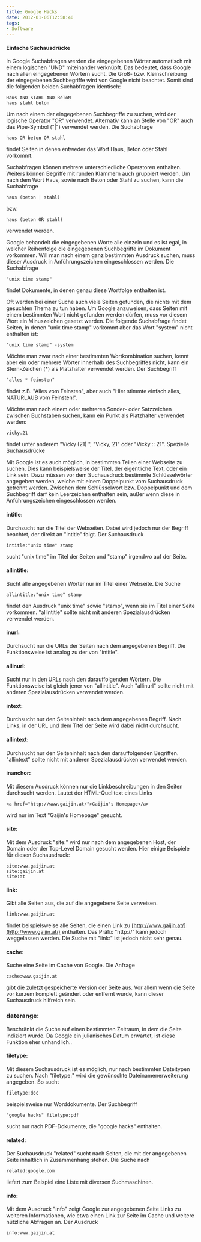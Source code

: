 ```yaml
---
title: Google Hacks
date: 2012-01-06T12:58:40
tags:
- Software
---
```


#### Einfache Suchausdrücke

In Google Suchabfragen werden die eingegebenen Wörter automatisch mit einem
logischen "UND" miteinander verknüpft. Das bedeutet, dass Google nach allen
eingegebenen Wörtern sucht. Die Groß- bzw. Kleinschreibung der eingegebenen
Suchbegriffe wird von Google nicht beachtet. Somit sind die folgenden
beiden Suchabfragen identisch:

    Haus AND STAHL AND BeToN
    haus stahl beton

Um nach einem der eingegebenen Suchbegriffe zu suchen, wird der logische
Operator "OR" verwendet. Alternativ kann an Stelle von "OR" auch das
Pipe-Symbol ("|") verwendet werden. Die Suchabfrage

    haus OR beton OR stahl

findet Seiten in denen entweder das Wort Haus, Beton oder Stahl vorkommt.

Suchabfragen können mehrere unterschiedliche Operatoren enthalten. Weiters
können Begriffe mit runden Klammern auch gruppiert werden. Um nach dem Wort
Haus, sowie nach Beton oder Stahl zu suchen, kann die Suchabfrage

    haus (beton | stahl)

bzw.

    haus (beton OR stahl)

verwendet werden.

Google behandelt die eingegebenen Worte alle einzeln und es ist egal, in
welcher Reihenfolge die eingegebenen Suchbegriffe im Dokument vorkommen.
Will man nach einem ganz bestimmten Ausdruck suchen, muss dieser Ausdruck
in Anführungszeichen eingeschlossen werden. Die Suchabfrage

    "unix time stamp"

findet Dokumente, in denen genau diese Wortfolge enthalten ist.

Oft werden bei einer Suche auch viele Seiten gefunden, die nichts mit dem
gesuchten Thema zu tun haben. Um Google anzuweisen, dass Seiten mit einem
bestimmten Wort nicht gefunden werden dürfen, muss vor diesem Wort ein
Minuszeichen gesetzt werden. Die folgende Suchabfrage findet Seiten, in
denen "unix time stamp" vorkommt aber das Wort "system" nicht enthalten
ist:

    "unix time stamp" -system

Möchte man zwar nach einer bestimmten Wortkombination suchen, kennt aber
ein oder mehrere Wörter innerhalb des Suchbegriffes nicht, kann ein
Stern-Zeichen (*) als Platzhalter verwendet werden. Der Suchbegriff

    "alles * feinsten"

findet z.B. "Alles vom Feinsten", aber auch "Hier stimmte einfach alles,
NATURLAUB vom Feinsten!".

Möchte man nach einem oder mehreren Sonder- oder Satzzeichen zwischen
Buchstaben suchen, kann ein Punkt als Platzhalter verwendet werden:

    vicky.21

findet unter anderem "Vicky (21) ", "Vicky, 21" oder "Vicky :: 21".
Spezielle Suchausdrücke

Mit Google ist es auch möglich, in bestimmten Teilen einer Webseite zu
suchen. Dies kann beispielsweise der Titel, der eigentliche Text, oder ein
Link sein. Dazu müssen vor dem Suchausdruck bestimmte Schlüsselwörter
angegeben werden, welche mit einem Doppelpunkt vom Suchausdruck getrennt
werden. Zwischen dem Schlüsselwort bzw. Doppelpunkt und dem Suchbegriff
darf kein Leerzeichen enthalten sein, außer wenn diese in Anführungszeichen
eingeschlossen werden.

#### intitle:

Durchsucht nur die Titel der Webseiten. Dabei wird jedoch nur der Begriff
beachtet, der direkt an "intitle" folgt. Der Suchausdruck

    intitle:"unix time" stamp

sucht "unix time" im Titel der Seiten und "stamp" irgendwo auf der Seite.

#### allintitle:

Sucht alle angegebenen Wörter nur im Titel einer Webseite. Die Suche

    allintitle:"unix time" stamp

findet den Ausdruck "unix time" sowie "stamp", wenn sie im Titel einer
Seite vorkommen. "allintitle" sollte nicht mit anderen Spezialausdrücken
verwendet werden.

#### inurl:

Durchsucht nur die URLs der Seiten nach dem angegebenen Begriff. Die
Funktionsweise ist analog zu der von "intitle".

#### allinurl:

Sucht nur in den URLs nach den darauffolgenden Wörtern. Die Funktionsweise
ist gleich jener von "allintitle". Auch "allinurl" sollte nicht mit anderen
Spezialausdrücken verwendet werden.

#### intext:

Durchsucht nur den Seiteninhalt nach dem angegebenen Begriff. Nach Links,
in der URL und dem Titel der Seite wird dabei nicht durchsucht.

#### allintext:

Durchsucht nur den Seiteninhalt nach den darauffolgenden Begriffen.
"allintext" sollte nicht mit anderen Spezialausdrücken verwendet werden.

#### inanchor:
Mit diesem Ausdruck können nur die Linkbeschreibungen in den Seiten
durchsucht werden. Lautet der HTML-Quelltext eines Links

    <a href="http://www.gaijin.at/">Gaijin's Homepage</a>

wird nur im Text "Gaijin's Homepage" gesucht.

#### site:

Mit dem Ausdruck "site:" wird nur nach dem angegebenen Host, der Domain
oder der Top-Level Domain gesucht werden. Hier einige Beispiele für diesen
Suchausdruck:

    site:www.gaijin.at
    site:gaijin.at
    site:at

#### link:

Gibt alle Seiten aus, die auf die angegebene Seite verweisen.

    link:www.gaijin.at

findet beispielsweise alle Seiten, die einen Link zu [http://www.gaijin.at/](http://www.gaijin.at/)
enthalten. Das Präfix "http://" kann jedoch weggelassen werden. Die Suche
mit "link:" ist jedoch nicht sehr genau.

#### cache:

Suche eine Seite im Cache von Google. Die Anfrage

    cache:www.gaijin.at

gibt die zuletzt gespeicherte Version der Seite aus. Vor allem wenn die
Seite vor kurzem komplett geändert oder entfernt wurde, kann dieser
Suchausdruck hilfreich sein.

### daterange:

Beschränkt die Suche auf einen bestimmten Zeitraum, in dem die Seite
indiziert wurde. Da Google ein julianisches Datum erwartet, ist diese
Funktion eher unhandlich..

#### filetype:

Mit diesem Suchausdruck ist es möglich, nur nach bestimmten Dateitypen zu
suchen. Nach "filetype:" wird die gewünschte Dateinamenerweiterung
angegeben. So sucht

    filetype:doc

beispielsweise nur Worddokumente. Der Suchbegriff

    "google hacks" filetype:pdf

sucht nur nach PDF-Dokumente, die "google hacks" enthalten.

#### related:

Der Suchausdruck "related" sucht nach Seiten, die mit der angegebenen Seite
inhaltlich in Zusammenhang stehen. Die Suche nach

    related:google.com

liefert zum Beispiel eine Liste mit diversen Suchmaschinen.

#### info:

Mit dem Ausdruck "info" zeigt Google zur angegebenen Seite Links zu
weiteren Informationen, wie etwa einen Link zur Seite im Cache und weitere
nützliche Abfragen an. Der Ausdruck

    info:www.gaijin.at
